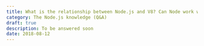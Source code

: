 ```yaml
---
title: What is the relationship between Node.js and V8? Can Node work without V8?
category: The Node.js knowledge (Q&A)
draft: true
description: To be answered soon
date: 2018-08-12
---
```

